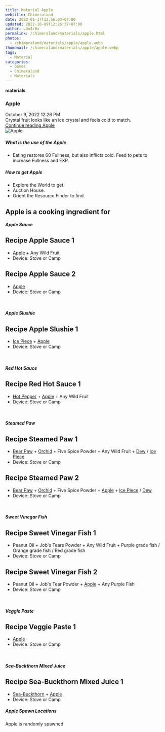 ```yaml
---
title: Material Apple
webtitle: Chimeraland
date: 2022-01-17T12:56:03+07:00
updated: 2022-10-09T12:26:37+07:00
author: L3n4r0x
permalink: /chimeraland/materials/apple.html
photos:
  - /chimeraland/materials/apple/apple.webp
thumbnail: /chimeraland/materials/apple/apple.webp
tags:
  - Material
categories:
  - Games
  - Chimeraland
  - Materials
---
```


<section id="bootstrap-wrapper">
  <link
    rel="stylesheet"
    href="https://cdn.statically.io/gh/dimaslanjaka/Web-Manajemen/40ac3225/css/bootstrap-4.5-wrapper.css"
  />
  <div
    class="row g-0 border rounded overflow-hidden flex-md-row mb-4 shadow-sm position-relative"
  >
    <div class="col p-4 d-flex flex-column position-static">
      <strong class="d-inline-block mb-2 text-success">materials</strong>
      <h3 class="mb-0">Apple</h3>
      <div class="mb-1 text-muted">October 9, 2022 12:26 PM</div>
      <div class="mb-2 border p-1">
        Crystal fruit looks like an ice crystal and feels cold to match.
      </div>
      <a href="#" class="stretched-link d-none">Continue reading Apple</a>
    </div>
    <div class="col-auto d-none d-lg-block">
      <img src="/chimeraland/materials/apple/apple.webp" alt="Apple" />
    </div>
  </div>
  <div class="row">
    <div class="col-lg-6 col-12 mb-2">
      <div class="card">
        <div class="card-body">
          <h5 class="card-title">What is the use of the Apple</h5>
          <div class="card-text">
            <ul>
              <li>
                Eating restores 60 Fullness, but also inflicts cold. Feed to
                pets to increase Fullness and EXP.
              </li>
            </ul>
          </div>
        </div>
      </div>
    </div>
    <div class="col-lg-6 col-12 mb-2">
      <div class="card">
        <div class="card-body">
          <h5 class="card-title">How to get Apple</h5>
          <div class="card-text">
            <ul>
              <li>Explore the World to get.</li>
              <li>Auction House.</li>
              <li>Orient the Resource Finder to find.</li>
            </ul>
          </div>
        </div>
      </div>
    </div>
    <div class="col-lg-6 col-12 mb-2">
      <h2 id="cookable">Apple is a cooking ingredient for</h2>
      <div id="recipe-apple-sauce">
        <h5 id="item-apple-sauce">Apple Sauce</h5>
        <div class="col-12 col-lg-6 recipe-item mb-2">
          <div class="card">
            <div class="card-body">
              <h2 class="card-title fs-5">Recipe Apple Sauce 1</h2>
              <div class="card-text">
                <ul>
                  <li>
                    <a
                      class="text-decoration-none"
                      href="/chimeraland/materials/apple.html"
                      >Apple</a
                    ><span> + </span>Any Wild Fruit
                  </li>
                  <li>Device: Stove or Camp</li>
                </ul>
              </div>
            </div>
          </div>
        </div>
        <div class="col-12 col-lg-6 recipe-item mb-2">
          <div class="card">
            <div class="card-body">
              <h2 class="card-title fs-5">Recipe Apple Sauce 2</h2>
              <div class="card-text">
                <ul>
                  <li>
                    <a
                      class="text-decoration-none"
                      href="/chimeraland/materials/apple.html"
                      >Apple</a
                    >
                  </li>
                  <li>Device: Stove or Camp</li>
                </ul>
              </div>
            </div>
          </div>
        </div>
      </div>
      <br />
      <div id="recipe-apple-slushie">
        <h5 id="item-apple-slushie">Apple Slushie</h5>
        <div class="col-12 col-lg-6 recipe-item mb-2">
          <div class="card">
            <div class="card-body">
              <h2 class="card-title fs-5">Recipe Apple Slushie 1</h2>
              <div class="card-text">
                <ul>
                  <li>
                    <a
                      class="text-decoration-none"
                      href="/chimeraland/materials/ice-piece.html"
                      >Ice Piece</a
                    ><span> + </span
                    ><a
                      class="text-decoration-none"
                      href="/chimeraland/materials/apple.html"
                      >Apple</a
                    >
                  </li>
                  <li>Device: Stove or Camp</li>
                </ul>
              </div>
            </div>
          </div>
        </div>
      </div>
      <br />
      <div id="recipe-red-hot-sauce">
        <h5 id="item-red-hot-sauce">Red Hot Sauce</h5>
        <div class="col-12 col-lg-6 recipe-item mb-2">
          <div class="card">
            <div class="card-body">
              <h2 class="card-title fs-5">Recipe Red Hot Sauce 1</h2>
              <div class="card-text">
                <ul>
                  <li>
                    <a
                      class="text-decoration-none"
                      href="/chimeraland/materials/hot-pepper.html"
                      >Hot Pepper</a
                    ><span> + </span
                    ><a
                      class="text-decoration-none"
                      href="/chimeraland/materials/apple.html"
                      >Apple</a
                    ><span> + </span>Any Wild Fruit
                  </li>
                  <li>Device: Stove or Camp</li>
                </ul>
              </div>
            </div>
          </div>
        </div>
      </div>
      <br />
      <div id="recipe-steamed-paw">
        <h5 id="item-steamed-paw">Steamed Paw</h5>
        <div class="col-12 col-lg-6 recipe-item mb-2">
          <div class="card">
            <div class="card-body">
              <h2 class="card-title fs-5">Recipe Steamed Paw 1</h2>
              <div class="card-text">
                <ul>
                  <li>
                    <a
                      class="text-decoration-none"
                      href="/chimeraland/materials/bear-paw.html"
                      >Bear Paw</a
                    ><span> + </span
                    ><a
                      class="text-decoration-none"
                      href="/chimeraland/materials/orchid.html"
                      >Orchid</a
                    ><span> + </span>Five Spice Powder<span> + </span>Any Wild
                    Fruit<span> + </span
                    ><a
                      class="text-decoration-none"
                      href="/chimeraland/materials/dew.html"
                      >Dew</a
                    ><span> / </span
                    ><a
                      class="text-decoration-none"
                      href="/chimeraland/materials/ice-piece.html"
                      >Ice Piece</a
                    >
                  </li>
                  <li>Device: Stove or Camp</li>
                </ul>
              </div>
            </div>
          </div>
        </div>
        <div class="col-12 col-lg-6 recipe-item mb-2">
          <div class="card">
            <div class="card-body">
              <h2 class="card-title fs-5">Recipe Steamed Paw 2</h2>
              <div class="card-text">
                <ul>
                  <li>
                    <a
                      class="text-decoration-none"
                      href="/chimeraland/materials/bear-paw.html"
                      >Bear Paw</a
                    ><span> + </span
                    ><a
                      class="text-decoration-none"
                      href="/chimeraland/materials/orchid.html"
                      >Orchid</a
                    ><span> + </span>Five Spice Powder<span> + </span
                    ><a
                      class="text-decoration-none"
                      href="/chimeraland/materials/apple.html"
                      >Apple</a
                    ><span> + </span
                    ><a
                      class="text-decoration-none"
                      href="/chimeraland/materials/ice-piece.html"
                      >Ice Piece</a
                    ><span> / </span
                    ><a
                      class="text-decoration-none"
                      href="/chimeraland/materials/dew.html"
                      >Dew</a
                    >
                  </li>
                  <li>Device: Stove or Camp</li>
                </ul>
              </div>
            </div>
          </div>
        </div>
      </div>
      <br />
      <div id="recipe-sweet-vinegar-fish">
        <h5 id="item-sweet-vinegar-fish">Sweet Vinegar Fish</h5>
        <div class="col-12 col-lg-6 recipe-item mb-2">
          <div class="card">
            <div class="card-body">
              <h2 class="card-title fs-5">Recipe Sweet Vinegar Fish 1</h2>
              <div class="card-text">
                <ul>
                  <li>
                    Peanut Oil<span> + </span>Job&#x27;s Tears Powder<span>
                      + </span
                    >Any Wild Fruit<span> + </span>Purple grade fish<span>
                      / </span
                    >Orange grade fish<span> / </span>Red grade fish
                  </li>
                  <li>Device: Stove or Camp</li>
                </ul>
              </div>
            </div>
          </div>
        </div>
        <div class="col-12 col-lg-6 recipe-item mb-2">
          <div class="card">
            <div class="card-body">
              <h2 class="card-title fs-5">Recipe Sweet Vinegar Fish 2</h2>
              <div class="card-text">
                <ul>
                  <li>
                    Peanut Oil<span> + </span>Job&#x27;s Tear Powder<span>
                      + </span
                    ><a
                      class="text-decoration-none"
                      href="/chimeraland/materials/apple.html"
                      >Apple</a
                    ><span> + </span>Any Purple Fish
                  </li>
                  <li>Device: Stove or Camp</li>
                </ul>
              </div>
            </div>
          </div>
        </div>
      </div>
      <br />
      <div id="recipe-veggie-paste">
        <h5 id="item-veggie-paste">Veggie Paste</h5>
        <div class="col-12 col-lg-6 recipe-item mb-2">
          <div class="card">
            <div class="card-body">
              <h2 class="card-title fs-5">Recipe Veggie Paste 1</h2>
              <div class="card-text">
                <ul>
                  <li>
                    <a
                      class="text-decoration-none"
                      href="/chimeraland/materials/apple.html"
                      >Apple</a
                    >
                  </li>
                  <li>Device: Stove or Camp</li>
                </ul>
              </div>
            </div>
          </div>
        </div>
      </div>
      <br />
      <div id="recipe-sea-buckthorn-mixed-juice">
        <h5 id="item-sea-buckthorn-mixed-juice">Sea-Buckthorn Mixed Juice</h5>
        <div class="col-12 col-lg-6 recipe-item mb-2">
          <div class="card">
            <div class="card-body">
              <h2 class="card-title fs-5">
                Recipe Sea-Buckthorn Mixed Juice 1
              </h2>
              <div class="card-text">
                <ul>
                  <li>
                    <a
                      class="text-decoration-none"
                      href="/chimeraland/materials/sea-buckthorn.html"
                      >Sea-Buckthorn</a
                    ><span> + </span
                    ><a
                      class="text-decoration-none"
                      href="/chimeraland/materials/apple.html"
                      >Apple</a
                    >
                  </li>
                  <li>Device: Stove or Camp</li>
                </ul>
              </div>
            </div>
          </div>
        </div>
      </div>
    </div>
    <div class="col-12 mb-2">
      <h5>Apple Spawn Locations</h5>
      <p>Apple is randomly spawned</p>
    </div>
  </div>
</section>